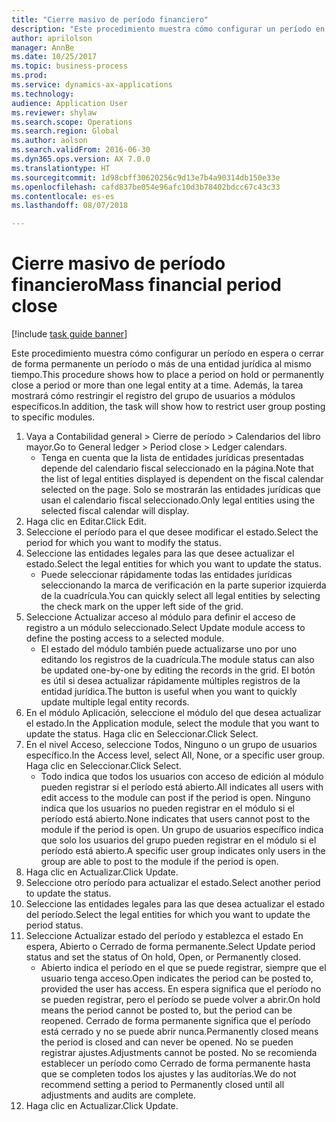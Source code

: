 ```yaml
--- 
title: "Cierre masivo de período financiero"
description: "Este procedimiento muestra cómo configurar un período en espera o cerrar de forma permanente un período o más de una entidad jurídica al mismo tiempo."
author: aprilolson
manager: AnnBe
ms.date: 10/25/2017
ms.topic: business-process
ms.prod: 
ms.service: dynamics-ax-applications
ms.technology: 
audience: Application User
ms.reviewer: shylaw
ms.search.scope: Operations
ms.search.region: Global
ms.author: aolson
ms.search.validFrom: 2016-06-30
ms.dyn365.ops.version: AX 7.0.0
ms.translationtype: HT
ms.sourcegitcommit: 1d98cbff30620256c9d13e7b4a90314db150e33e
ms.openlocfilehash: cafd837be054e96afc10d3b78402bdcc67c43c33
ms.contentlocale: es-es
ms.lasthandoff: 08/07/2018

---
```

# <a name="mass-financial-period-close"></a><span data-ttu-id="c8a18-103">Cierre masivo de período financiero</span><span class="sxs-lookup"><span data-stu-id="c8a18-103">Mass financial period close</span></span>

[!include [task guide banner](../../includes/task-guide-banner.md)]

<span data-ttu-id="c8a18-104">Este procedimiento muestra cómo configurar un período en espera o cerrar de forma permanente un período o más de una entidad jurídica al mismo tiempo.</span><span class="sxs-lookup"><span data-stu-id="c8a18-104">This procedure shows how to place a period on hold or permanently close a period or more than one legal entity at a time.</span></span> <span data-ttu-id="c8a18-105">Además, la tarea mostrará cómo restringir el registro del grupo de usuarios a módulos específicos.</span><span class="sxs-lookup"><span data-stu-id="c8a18-105">In addition, the task will show how to restrict user group posting to specific modules.</span></span>

1. <span data-ttu-id="c8a18-106">Vaya a Contabilidad general > Cierre de período > Calendarios del libro mayor.</span><span class="sxs-lookup"><span data-stu-id="c8a18-106">Go to General ledger > Period close > Ledger calendars.</span></span>
    * <span data-ttu-id="c8a18-107">Tenga en cuenta que la lista de entidades jurídicas presentadas depende del calendario fiscal seleccionado en la página.</span><span class="sxs-lookup"><span data-stu-id="c8a18-107">Note that the list of legal entities displayed is dependent on the fiscal calendar selected on the page.</span></span> <span data-ttu-id="c8a18-108">Solo se mostrarán las entidades jurídicas que usan el calendario fiscal seleccionado.</span><span class="sxs-lookup"><span data-stu-id="c8a18-108">Only legal entities using the selected fiscal calendar will display.</span></span>  
2. <span data-ttu-id="c8a18-109">Haga clic en Editar.</span><span class="sxs-lookup"><span data-stu-id="c8a18-109">Click Edit.</span></span>
3. <span data-ttu-id="c8a18-110">Seleccione el período para el que desee modificar el estado.</span><span class="sxs-lookup"><span data-stu-id="c8a18-110">Select the period for which you want to modify the status.</span></span>
4. <span data-ttu-id="c8a18-111">Seleccione las entidades legales para las que desee actualizar el estado.</span><span class="sxs-lookup"><span data-stu-id="c8a18-111">Select the legal entities for which you want to update the status.</span></span>
    * <span data-ttu-id="c8a18-112">Puede seleccionar rápidamente todas las entidades jurídicas seleccionando la marca de verificación en la parte superior izquierda de la cuadrícula.</span><span class="sxs-lookup"><span data-stu-id="c8a18-112">You can quickly select all legal entities  by selecting the check mark on the upper left side of the grid.</span></span>  
5. <span data-ttu-id="c8a18-113">Seleccione Actualizar acceso al módulo para definir el acceso de registro a un módulo seleccionado.</span><span class="sxs-lookup"><span data-stu-id="c8a18-113">Select Update module access to define the posting access to a selected module.</span></span>
    * <span data-ttu-id="c8a18-114">El estado del módulo también puede actualizarse uno por uno editando los registros de la cuadrícula.</span><span class="sxs-lookup"><span data-stu-id="c8a18-114">The module status can also be updated one-by-one by editing the records in the grid.</span></span> <span data-ttu-id="c8a18-115">El botón es útil si desea actualizar rápidamente múltiples registros de la entidad jurídica.</span><span class="sxs-lookup"><span data-stu-id="c8a18-115">The button is useful when you want to quickly update multiple legal entity records.</span></span>  
6. <span data-ttu-id="c8a18-116">En el módulo Aplicación, seleccione el módulo del que desea actualizar el estado.</span><span class="sxs-lookup"><span data-stu-id="c8a18-116">In the Application module, select the module that you want to update the status.</span></span> <span data-ttu-id="c8a18-117">Haga clic en Seleccionar.</span><span class="sxs-lookup"><span data-stu-id="c8a18-117">Click Select.</span></span>
7. <span data-ttu-id="c8a18-118">En el nivel Acceso, seleccione Todos, Ninguno o un grupo de usuarios específico.</span><span class="sxs-lookup"><span data-stu-id="c8a18-118">In the Access level, select All, None, or a specific user group.</span></span> <span data-ttu-id="c8a18-119">Haga clic en Seleccionar.</span><span class="sxs-lookup"><span data-stu-id="c8a18-119">Click Select.</span></span>
    * <span data-ttu-id="c8a18-120">Todo indica que todos los usuarios con acceso de edición al módulo pueden registrar si el período está abierto.</span><span class="sxs-lookup"><span data-stu-id="c8a18-120">All indicates all users with edit access to the module can post if the period is open.</span></span> <span data-ttu-id="c8a18-121">Ninguno indica que los usuarios no pueden registrar en el módulo si el período está abierto.</span><span class="sxs-lookup"><span data-stu-id="c8a18-121">None indicates that users cannot post to the module if the period is open.</span></span> <span data-ttu-id="c8a18-122">Un grupo de usuarios específico indica que solo los usuarios del grupo pueden registrar en el módulo si el período está abierto.</span><span class="sxs-lookup"><span data-stu-id="c8a18-122">A specific user group indicates only users in the group are able to post to the module if the period is open.</span></span>  
8. <span data-ttu-id="c8a18-123">Haga clic en Actualizar.</span><span class="sxs-lookup"><span data-stu-id="c8a18-123">Click Update.</span></span>
9. <span data-ttu-id="c8a18-124">Seleccione otro período para actualizar el estado.</span><span class="sxs-lookup"><span data-stu-id="c8a18-124">Select another period to update the status.</span></span>
10. <span data-ttu-id="c8a18-125">Seleccione las entidades legales para las que desea actualizar el estado del período.</span><span class="sxs-lookup"><span data-stu-id="c8a18-125">Select the legal entities for which you want to update the period status.</span></span>
11. <span data-ttu-id="c8a18-126">Seleccione Actualizar estado del período y establezca el estado En espera, Abierto o Cerrado de forma permanente.</span><span class="sxs-lookup"><span data-stu-id="c8a18-126">Select Update period status and set the status of On hold, Open, or Permanently closed.</span></span>
    * <span data-ttu-id="c8a18-127">Abierto indica el período en el que se puede registrar, siempre que el usuario tenga acceso.</span><span class="sxs-lookup"><span data-stu-id="c8a18-127">Open indicates the period can be posted to, provided the user has access.</span></span> <span data-ttu-id="c8a18-128">En espera significa que el período no se pueden registrar, pero el período se puede volver a abrir.</span><span class="sxs-lookup"><span data-stu-id="c8a18-128">On hold means the period cannot be posted to, but the period can be reopened.</span></span> <span data-ttu-id="c8a18-129">Cerrado de forma permanente significa que el período está cerrado y no se puede abrir nunca.</span><span class="sxs-lookup"><span data-stu-id="c8a18-129">Permanently closed means the period is closed and can never be opened.</span></span> <span data-ttu-id="c8a18-130">No se pueden registrar ajustes.</span><span class="sxs-lookup"><span data-stu-id="c8a18-130">Adjustments cannot be posted.</span></span> <span data-ttu-id="c8a18-131">No se recomienda establecer un período como Cerrado de forma permanente hasta que se completen todos los ajustes y las auditorías.</span><span class="sxs-lookup"><span data-stu-id="c8a18-131">We do not recommend setting a period to Permanently closed until all adjustments and audits are complete.</span></span>  
12. <span data-ttu-id="c8a18-132">Haga clic en Actualizar.</span><span class="sxs-lookup"><span data-stu-id="c8a18-132">Click Update.</span></span>



